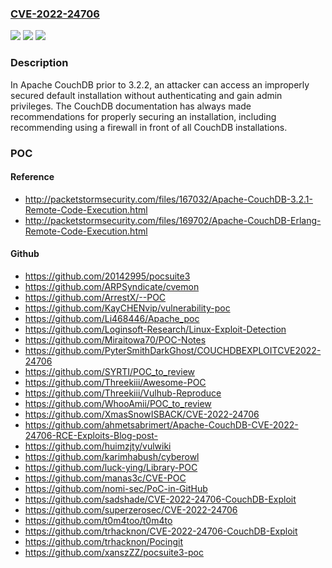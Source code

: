 ### [CVE-2022-24706](https://cve.mitre.org/cgi-bin/cvename.cgi?name=CVE-2022-24706)
![](https://img.shields.io/static/v1?label=Product&message=Apache%20CouchDB&color=blue)
![](https://img.shields.io/static/v1?label=Version&message=Apache%20CouchDB%3C%3D%203.2.1%20&color=brighgreen)
![](https://img.shields.io/static/v1?label=Vulnerability&message=CWE-1188%20Insecure%20Default%20Initialization%20of%20Resource&color=brighgreen)

### Description

In Apache CouchDB prior to 3.2.2, an attacker can access an improperly secured default installation without authenticating and gain admin privileges. The CouchDB documentation has always made recommendations for properly securing an installation, including recommending using a firewall in front of all CouchDB installations.

### POC

#### Reference
- http://packetstormsecurity.com/files/167032/Apache-CouchDB-3.2.1-Remote-Code-Execution.html
- http://packetstormsecurity.com/files/169702/Apache-CouchDB-Erlang-Remote-Code-Execution.html

#### Github
- https://github.com/20142995/pocsuite3
- https://github.com/ARPSyndicate/cvemon
- https://github.com/ArrestX/--POC
- https://github.com/KayCHENvip/vulnerability-poc
- https://github.com/Li468446/Apache_poc
- https://github.com/Loginsoft-Research/Linux-Exploit-Detection
- https://github.com/Miraitowa70/POC-Notes
- https://github.com/PyterSmithDarkGhost/COUCHDBEXPLOITCVE2022-24706
- https://github.com/SYRTI/POC_to_review
- https://github.com/Threekiii/Awesome-POC
- https://github.com/Threekiii/Vulhub-Reproduce
- https://github.com/WhooAmii/POC_to_review
- https://github.com/XmasSnowISBACK/CVE-2022-24706
- https://github.com/ahmetsabrimert/Apache-CouchDB-CVE-2022-24706-RCE-Exploits-Blog-post-
- https://github.com/huimzjty/vulwiki
- https://github.com/karimhabush/cyberowl
- https://github.com/luck-ying/Library-POC
- https://github.com/manas3c/CVE-POC
- https://github.com/nomi-sec/PoC-in-GitHub
- https://github.com/sadshade/CVE-2022-24706-CouchDB-Exploit
- https://github.com/superzerosec/CVE-2022-24706
- https://github.com/t0m4too/t0m4to
- https://github.com/trhacknon/CVE-2022-24706-CouchDB-Exploit
- https://github.com/trhacknon/Pocingit
- https://github.com/xanszZZ/pocsuite3-poc

